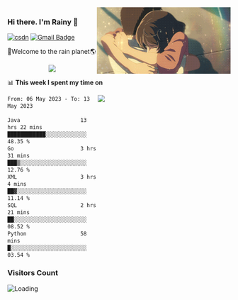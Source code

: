 <img  align='right' height="150" src="https://github.com/LikeRainDay/LikeRainDay/blob/master/pic/img_rain_1.gif?raw=true">



### Hi there. I'm Rainy :lemon:

[![csdn](https://img.shields.io/badge/-csdn-c14438?style=flat-square&logo=c&logoColor=white)](https://blog.csdn.net/qq_15807167)
[![Gmail Badge](https://img.shields.io/badge/-gmail-c14438?style=flat-square&logo=Gmail&logoColor=white&link=mailto:houshuai0816@gmail.com)](mailto:houshuai0816@gmail.com)

🚀Welcome to the rain planet🌎

<center>
<img align='center'  src="https://source.unsplash.com/random/1200x600">
</center>

📊 **This week I spent my time on**

<img align='right'   width="300" src="https://github-readme-stats.vercel.app/api?username=LikeRainDay&show_icons=true&title_color=fff&icon_color=79ff97&text_color=9f9f9f&bg_color=151515&count_private=true">

<!--START_SECTION:waka-->

```text
From: 06 May 2023 - To: 13 May 2023

Java                   13 hrs 22 mins  ████████████░░░░░░░░░░░░░   48.35 %
Go                     3 hrs 31 mins   ███▒░░░░░░░░░░░░░░░░░░░░░   12.76 %
XML                    3 hrs 4 mins    ██▓░░░░░░░░░░░░░░░░░░░░░░   11.14 %
SQL                    2 hrs 21 mins   ██░░░░░░░░░░░░░░░░░░░░░░░   08.52 %
Python                 58 mins         █░░░░░░░░░░░░░░░░░░░░░░░░   03.54 %
```

<!--END_SECTION:waka-->

### Visitors Count
<img align="left" src = "https://profile-counter.glitch.me/LikeRainDay/count.svg" alt ="Loading">
